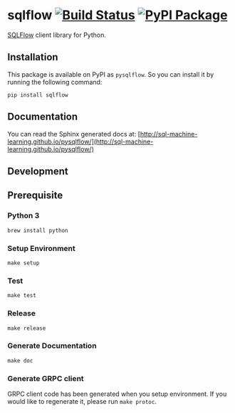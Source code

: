 # sqlflow [![Build Status](https://travis-ci.org/sql-machine-learning/pysqlflow.svg?branch=develop)](https://travis-ci.org/sql-machine-learning/pysqlflow) [![PyPI Package](https://img.shields.io/pypi/v/sqlflow.svg)](https://pypi.python.org/pypi/sqlflow)

[SQLFlow](https://github.com/sql-machine-learning/sqlflow) client library for Python.

## Installation

This package is available on PyPI as `pysqlflow`. So you can install it by running the following command:

    pip install sqlflow

## Documentation

You can read the Sphinx generated docs at:
[http://sql-machine-learning.github.io/pysqlflow/](http://sql-machine-learning.github.io/pysqlflow/)

## Development

## Prerequisite
### Python 3
`brew install python`

### Setup Environment
`make setup`

### Test
`make test`

### Release
`make release`

### Generate Documentation
`make doc`

### Generate GRPC client
GRPC client code has been generated when you setup environment. 
If you would like to regenerate it, please run `make protoc`.
